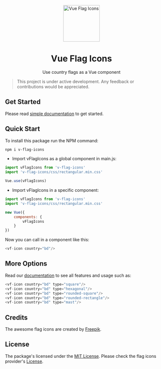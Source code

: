 <p align="center">
  <br>
  <a href="https://vficons.obydul.me">
    <img alt="Vue Flag Icons" src="https://user-images.githubusercontent.com/13184472/70064547-ef1bfd00-1613-11ea-81a4-c40498b993b5.png" width="120"/>
  </a>
</p>
<h1 align="center">Vue Flag Icons</h1>
<p align="center">
Use country flags as a Vue component
</p>

> This project is under active development. Any feedback or contributions would be appreciated.

## Get Started
Please read [simple documentation](https://vficons.obydul.me) to get started.

## Quick Start
To install this package run the NPM command:

```bash
npm i v-flag-icons
```
* Import vFlagIcons as a global component in main.js:

```javascript
import vFlagIcons from 'v-flag-icons'
import 'v-flag-icons/css/rectangular.min.css'

Vue.use(vFlagIcons)
```

* Import vFlagIcons in a specific component:

```javascript
import vFlagIcons from 'v-flag-icons'
import 'v-flag-icons/css/rectangular.min.css'

new Vue({
    components: {
        vFlagIcons
    }
})
```

Now you can call in a component like this:
```javascript
<vf-icon country="bd"/>
```

## More Options
Read our [documentation](https://vficons.obydul.me) to see all features and usage such as:

```javascript
<vf-icon country="bd" type="square"/>
<vf-icon country="bd" type="hexagonal"/>
<vf-icon country="bd" type="rounded-square"/>
<vf-icon country="bd" type="rounded-rectangle"/>
<vf-icon country="bd" type="mast"/>
```

## Credits
The awesome flag icons are created by [Freepik](https://www.flaticon.com/authors/freepik).

## License
The package's licensed under the [MIT License](https://github.com/mdobydullah/v-flag-icons/blob/master/LICENSE). Please check the flag icons provider's [License](https://profile.flaticon.com/license/free).
